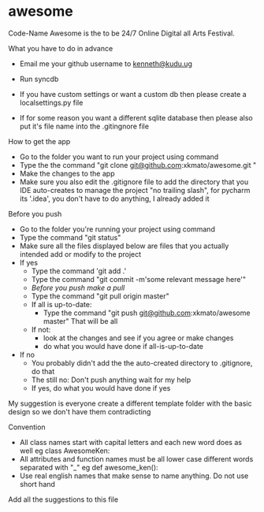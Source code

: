 awesome
=======

Code-Name Awesome is the to be 24/7 Online Digital all Arts Festival.

What you have to do in advance

- Email me your github username to kenneth@kudu.ug

- Run syncdb
- If you have custom settings or want a custom db then please create a localsettings.py file
- If for some reason you want a different sqlite database then please also put it's file name into the .gitingnore file

How to get the app

- Go to the folder you want to run your project using command
- Type the the command "git clone git@github.com:xkmato/awesome.git "
- Make the changes to the app
- Make sure you also edit the .gitignore file to add the directory that you IDE auto-creates to manage the project "no trailing slash", for pycharm its '.idea', you don't have to do anything, I already added it

Before you push
- Go to the folder you're running your project using command
- Type the command "git status"
- Make sure all the files displayed below are files that you actually intended add or modify to the project
- If yes
    - Type the command 'git add .'
    - Type the command "git commit -m'some relevant message here'"
    - *Before you push make a pull*
    - Type the command "git pull origin master"
    - If all is up-to-date:
       - Type the command "git push git@github.com:xkmato/awesome master"
         That will be all
    - If not:
        - look at the changes and see if you agree or make changes
        - do what you would have done if all-is-up-to-date
- If no
    - You probably didn't add the the auto-created directory to .gitignore, do that
    - The still no: Don't push anything wait for my help
    - If yes, do what you would have done if yes


My suggestion is everyone create a different template folder with the basic design so we don't have them contradicting

Convention
 - All class names start with capital letters and each new word does as well eg class AwesomeKen:
 - All attributes and function names must be all lower case different words separated with "_" eg def awesome_ken():
 - Use real english names that make sense to name anything. Do not use short hand



 Add all the suggestions to this file